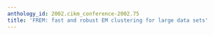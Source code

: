 ```yaml
---
anthology_id: 2002.cikm_conference-2002.75
title: 'FREM: fast and robust EM clustering for large data sets'
---
```

